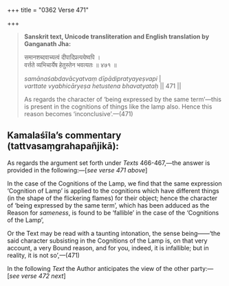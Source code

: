 +++
title = "0362 Verse 471"

+++
> **Sanskrit text, Unicode transliteration and English translation by Ganganath Jha:** 
>
> समानशब्दवाच्यत्वं दीपादिप्रत्ययेष्वपि ।  
> वर्त्तते व्यभिचार्येष हेतुस्तेन भवत्यतः ॥ ४७१ ॥ 
>
> *samānaśabdavācyatvaṃ dīpādipratyayeṣvapi* \|  
> *varttate vyabhicāryeṣa hetustena bhavatyataḥ* \|\| 471 \|\| 
>
> As regards the character of ‘being expressed by the same term’—this is present in the cognitions of things like the lamp also. Hence this reason becomes ‘inconclusive’.—(471)



## Kamalaśīla’s commentary (tattvasaṃgrahapañjikā):

As regards the argument set forth under *Texts* 466-467,—the answer is provided in the following:—[*see verse 471 above*]

In the case of the Cognitions of the Lamp, we find that the same expression ‘Cognition of Lamp’ is applied to the cognitions which have different things (in the shape of the flickering flames) for their object; hence the character of ‘being expressed by the same term’, which has been adduced as the Reason for *sameness*, is found to be ‘fallible’ in the case of the ‘Cognitions of the Lamp’,

Or the Text may be read with a taunting intonation, the sense being——‘the said character subsisting in the Cognitions of the Lamp is, on that very account, a very Bound reason, and for you, indeed, it is infallible; but in reality, it is not so’,—(471)

In the following *Text* the Author anticipates the view of the other party:—[*see verse 472 next*]


